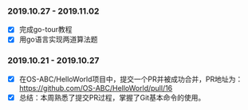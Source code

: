 ### 2019.10.27 - 2019.11.02
- [x] 完成go-tour教程
- [x] 用go语言实现两道算法题

### 2019.10.21 - 2019.10.27
- [x] 在OS-ABC/HelloWorld项目中，提交一个PR并被成功合并，PR地址为：https://github.com/OS-ABC/HelloWorld/pull/16
- [x] 总结：本周熟悉了提交PR过程，掌握了Git基本命令的使用。
